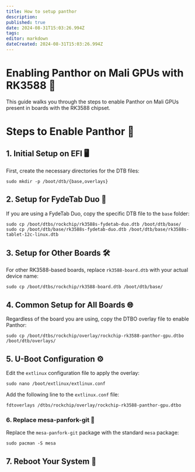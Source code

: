 ```yaml
---
title: How to setup panthor 
description: 
published: true
date: 2024-08-31T15:03:26.994Z
tags: 
editor: markdown
dateCreated: 2024-08-31T15:03:26.994Z
---
```


# Enabling Panthor on Mali GPUs with RK3588 🚀

This guide walks you through the steps to enable Panthor on Mali GPUs present in boards with the RK3588 chipset.

# Steps to Enable Panthor 🔧

## 1. Initial Setup on EFI 🖥️

First, create the necessary directories for the DTB files:

```
sudo mkdir -p /boot/dtb/{base,overlays}
```

## 2. Setup for FydeTab Duo 📱
If you are using a FydeTab Duo, copy the specific DTB file to the `base` folder:

```
sudo cp /boot/dtbs/rockchip/rk3588s-fydetab-duo.dtb /boot/dtb/base/
sudo cp /boot/dtb/base/rk3588s-fydetab-duo.dtb /boot/dtb/base/rk3588s-tablet-12c-linux.dtb
```

## 3. Setup for Other Boards 🛠️

For other RK3588-based boards, replace `rk3588-board.dtb` with your actual device name:

``` 
sudo cp /boot/dtbs/rockchip/rk3588-board.dtb /boot/dtb/base/
```

## 4. Common Setup for All Boards 🌐

Regardless of the board you are using, copy the DTBO overlay file to enable Panthor:

``` 
sudo cp /boot/dtbs/rockchip/overlay/rockchip-rk3588-panthor-gpu.dtbo /boot/dtb/overlays/
```

## 5. U-Boot Configuration ⚙️

Edit the `extlinux` configuration file to apply the overlay:

```  
sudo nano /boot/extlinux/extlinux.conf
``` 

Add the following line to the `extlinux.conf` file:

```  
fdtoverlays /dtbs/rockchip/overlay/rockchip-rk3588-panthor-gpu.dtbo
``` 
### 6. Replace mesa-panfork-git 🔄

Replace the `mesa-panfork-git` package with the standard `mesa` package:

```  
sudo pacman -S mesa
``` 

## 7. Reboot Your System 🔁
